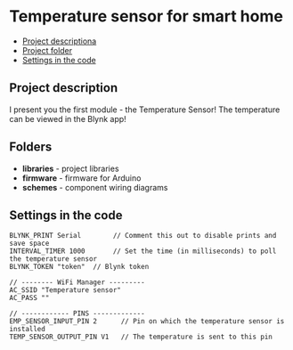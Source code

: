 # Temperature sensor for smart home
* [Project descriptionа](#chapter-0)
* [Project folder](#chapter-1)
* [Settings in the code](#chapter-2)

<a id="chapter-0"></a>
## Project description
I present you the first module - the Temperature Sensor! The temperature can be viewed in the Blynk app!

<a id="chapter-1"></a>
## Folders
- **libraries** - project libraries
- **firmware** - firmware for Arduino
- **schemes** - component wiring diagrams

<a id="chapter-2"></a>
## Settings in the code
	BLYNK_PRINT Serial        // Comment this out to disable prints and save space
	INTERVAL_TIMER 1000       // Set the time (in milliseconds) to poll the temperature sensor
	BLYNK_TOKEN "token"  // Blynk token

	// -------- WiFi Manager ---------
	AC_SSID "Temperature sensor"
	AC_PASS ""

	// ------------ PINS -------------
	EMP_SENSOR_INPUT_PIN 2   	// Pin on which the temperature sensor is installed
	TEMP_SENSOR_OUTPUT_PIN V1 	// The temperature is sent to this pin
	